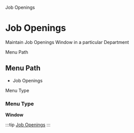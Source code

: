 
Job Openings
# Job Openings


Maintain Job Openings Window in a particular Department

Menu Path
## Menu Path



- Job Openings

Menu Type
### Menu Type

**Window**


:::tip
[Job Openings](functional-guide/window/window-job-openings.md)
:::